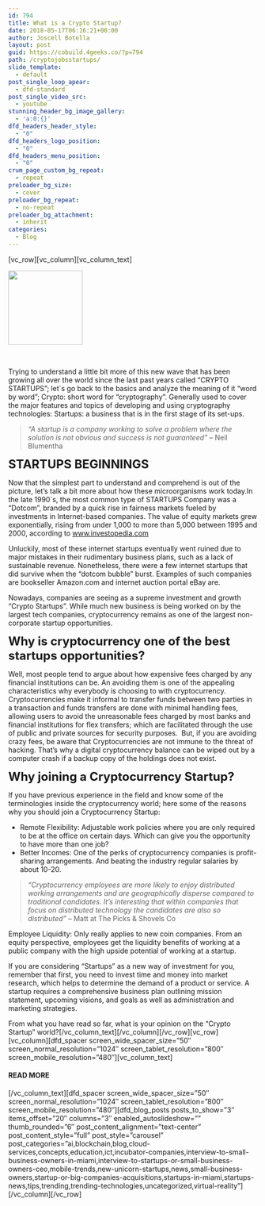 ```yaml
---
id: 794
title: What is a Crypto Startup?
date: 2018-05-17T06:16:21+00:00
author: Joscell Botella
layout: post
guid: https://cobuild.4geeks.co/?p=794
path: /cryptojobsstartups/
slide_template:
  - default
post_single_loop_apear:
  - dfd-standard
post_single_video_src:
  - youtube
stunning_header_bg_image_gallery:
  - 'a:0:{}'
dfd_headers_header_style:
  - "0"
dfd_headers_logo_position:
  - "0"
dfd_headers_menu_position:
  - "0"
crum_page_custom_bg_repeat:
  - repeat
preloader_bg_size:
  - cover
preloader_bg_repeat:
  - no-repeat
preloader_bg_attachment:
  - inherit
categories:
  - Blog
---
```

\[vc\_row\]\[vc\_column\][vc\_column\_text]

<div id='gallery-1' class='gallery galleryid-794 gallery-columns-3 gallery-size-thumbnail'>
  <dl class='gallery-item'>
    <dt class='gallery-icon landscape'>
      <a data-rel="prettyPhoto[slides]" class="thumbnail" href='https://cobuild.4geeks.co/2018-01-31/'><img width="150" height="150" src="https://i0.wp.com/cobuild.4geeks.co/wp-content/uploads/2018/01/2018-01-31.jpg?resize=150%2C150&#038;ssl=1" class="attachment-thumbnail size-thumbnail" alt="" srcset="https://i0.wp.com/cobuild.4geeks.co/wp-content/uploads/2018/01/2018-01-31.jpg?resize=150%2C150&ssl=1 150w, https://i0.wp.com/cobuild.4geeks.co/wp-content/uploads/2018/01/2018-01-31.jpg?resize=300%2C300&ssl=1 300w, https://i0.wp.com/cobuild.4geeks.co/wp-content/uploads/2018/01/2018-01-31.jpg?resize=768%2C768&ssl=1 768w, https://i0.wp.com/cobuild.4geeks.co/wp-content/uploads/2018/01/2018-01-31.jpg?resize=1024%2C1024&ssl=1 1024w, https://i0.wp.com/cobuild.4geeks.co/wp-content/uploads/2018/01/2018-01-31.jpg?w=1280&ssl=1 1280w" sizes="(max-width: 150px) 100vw, 150px" data-recalc-dims="1" /></a>
    </dt>
  </dl>
  
  <br style='clear: both' />
</div>

Trying to understand a little bit more of this new wave that has been growing all over the world since the last past years called “CRYPTO STARTUPS”; let´s go back to the basics and analyze the meaning of it “word by word”; Crypto: short word for “cryptography”. Generally used to cover the major features and topics of developing and using cryptography technologies: Startups: a business that is in the first stage of its set-ups.

> _“A startup is a company working to solve a problem where the solution is not obvious and success is not guaranteed”_ &#8211; Neil Blumentha

<p style="text-align: left;">
  <span style="font-size: 18pt;"><strong>STARTUPS BEGINNINGS</strong></span>
</p>

Now that the simplest part to understand and comprehend is out of the picture, let&#8217;s talk a bit more about how these microorganisms work today.In the late 1990´s, the most common type of STARTUPS Company was a “Dotcom”, branded by a quick rise in fairness markets fueled by investments in Internet-based companies. The value of equity markets grew exponentially, rising from under 1,000 to more than 5,000 between 1995 and 2000, according to www.investopedia.com

Unluckily, most of these internet startups eventually went ruined due to major mistakes in their rudimentary business plans, such as a lack of sustainable revenue. Nonetheless, there were a few internet startups that did survive when the “dotcom bubble” burst. Examples of such companies are bookseller Amazon.com and internet auction portal eBay are.

Nowadays, companies are seeing as a supreme investment and growth “Crypto Startups”. While much new business is being worked on by the largest tech companies, cryptocurrency remains as one of the largest non-corporate startup opportunities.

<span style="font-size: 18pt;"><strong>Why is cryptocurrency one of the best startups opportunities?</strong></span>

Well, most people tend to argue about how expensive fees charged by any financial institutions can be. An avoiding them is one of the appealing characteristics why everybody is choosing to with cryptocurrency. Cryptocurrencies make it informal to transfer funds between two parties in a transaction and funds transfers are done with minimal handling fees, allowing users to avoid the unreasonable fees charged by most banks and financial institutions for flex transfers; which are facilitated through the use of public and private sources for security purposes.  But, if you are avoiding crazy fees, be aware that Cryptocurrencies are not immune to the threat of hacking. That’s why a digital cryptocurrency balance can be wiped out by a computer crash if a backup copy of the holdings does not exist.

<span style="font-size: 18pt;"><strong>Why joining a Cryptocurrency Startup?</strong></span>

If you have previous experience in the field and know some of the terminologies inside the cryptocurrency world; here some of the reasons why you should join a Cryptocurrency Startup:

  * Remote Flexibility: Adjustable work policies where you are only required to be at the office on certain days. Which can give you the opportunity to have more than one job?
  * Better Incomes: One of the perks of cryptocurrency companies is profit-sharing arrangements. And beating the industry regular salaries by about 10-20.

> _“Cryptocurrency employees are more likely to enjoy distributed working arrangements and are geographically disperse compared to traditional candidates. It’s interesting that within companies that focus on distributed technology the candidates are also so distributed”_ &#8211; Matt at The Picks & Shovels Co

Employee Liquidity: Only really applies to new coin companies. From an equity perspective, employees get the liquidity benefits of working at a public company with the high upside potential of working at a startup.

If you are considering “Startups” as a new way of investment for you, remember that first, you need to invest time and money into market research, which helps to determine the demand of a product or service. A startup requires a comprehensive business plan outlining mission statement, upcoming visions, and goals as well as administration and marketing strategies.
  
From what you have read so far, what is your opinion on the “Crypto Startup” world?\[/vc\_column\_text\]\[/vc\_column\]\[/vc\_row\]\[vc\_row\]\[vc\_column\]\[dfd\_spacer screen\_wide\_spacer\_size=&#8221;50&#8243; screen\_normal\_resolution=&#8221;1024&#8243; screen\_tablet\_resolution=&#8221;800&#8243; screen\_mobile\_resolution=&#8221;480&#8243;\][vc\_column\_text]

#### **READ MORE**

\[/vc\_column\_text\]\[dfd\_spacer screen\_wide\_spacer\_size=&#8221;50&#8243; screen\_normal\_resolution=&#8221;1024&#8243; screen\_tablet\_resolution=&#8221;800&#8243; screen\_mobile\_resolution=&#8221;480&#8243;\]\[dfd\_blog\_posts posts\_to\_show=&#8221;3&#8243; items\_offset=&#8221;20&#8243; columns=&#8221;3&#8243; enabled\_autoslideshow=&#8221;&#8221; thumb\_rounded=&#8221;6&#8243; post\_content\_alignment=&#8221;text-center&#8221; post\_content\_style=&#8221;full&#8221; post\_style=&#8221;carousel&#8221; post\_categories=&#8221;ai,blockchain,blog,cloud-services,concepts,education,ict,incubator-companies,interview-to-small-business-owners-in-miami,interview-to-startups-or-small-business-owners-ceo,mobile-trends,new-unicorn-startups,news,small-business-owners,startup-or-big-companies-acquisitions,startups-in-miami,startups-news,tips,trending,trending-technologies,uncategorized,virtual-reality&#8221;\]\[/vc\_column\][/vc_row]